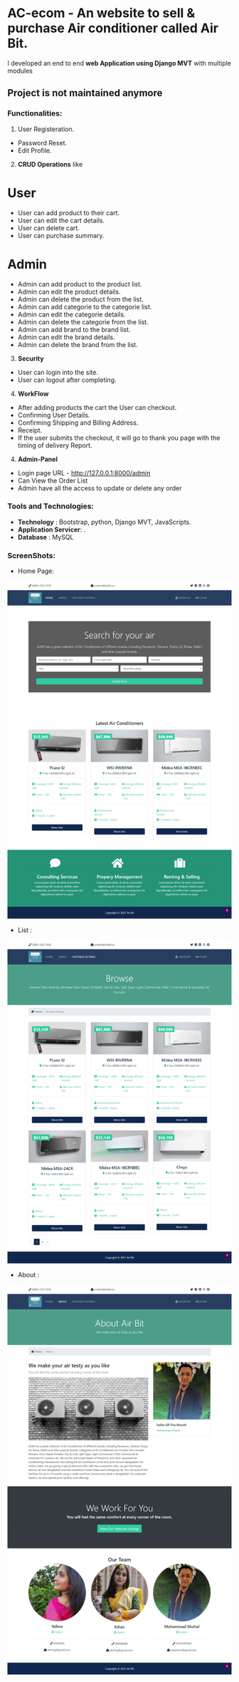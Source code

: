 # AC-ecom - An website to sell & purchase Air conditioner called Air Bit.

I developed an end to end **web Application using Django MVT** with multiple
modules

## Project is not maintained anymore

### Functionalities:

1. User Registeration.

-   Password Reset.
-   Edit Profile.

2. **CRUD Operations** like

# User

-   User can add product to their cart.
-   User can edit the cart details.
-   User can delete cart.
-   User can purchase summary.

# Admin

-   Admin can add product to the product list.
-   Admin can edit the product details.
-   Admin can delete the product from the list.
-   Admin can add categorie to the categorie list.
-   Admin can edit the categorie details.
-   Admin can delete the categorie from the list.
-   Admin can add brand to the brand list.
-   Admin can edit the brand details.
-   Admin can delete the brand from the list.

3. **Security**

-   User can login into the site.
-   User can logout after completing.

4. **WorkFlow**

-   After adding products the cart the User can checkout.
-   Confirming User Details.
-   Confirming Shipping and Billing Address.
-   Receipt.
-   If the user submits the checkout, it will go to thank you page with the timing of delivery Report.

4. **Admin-Panel**

-   Login page URL - http://127.0.0.1:8000/admin
-   Can View the Order List
-   Admin have all the access to update or delete any order

### Tools and Technologies:

-   **Technology** : Bootstrap, python, Django MVT, JavaScripts.
-   **Application Servicer**: .
-   **Database** : MySQL

### ScreenShots:

-   Home Page:

![Alt text](https://github.com/moshohel/AC-ecom/blob/master/btre/static/img/sss1.png 'Home Page')

-   List :

![Alt text](https://github.com/moshohel/AC-ecom/blob/master/btre/static/img/sss2.png)

-   About :

![Alt text](https://github.com/moshohel/AC-ecom/blob/master/btre/static/img/sss3.png)
